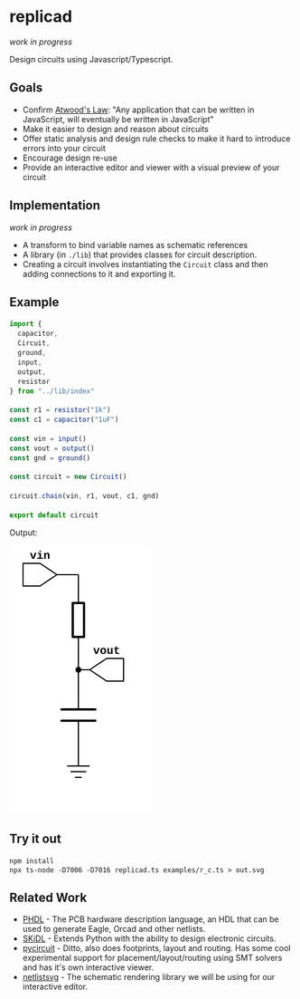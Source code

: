 # replicad

_work in progress_

Design circuits using Javascript/Typescript.


## Goals

- Confirm [Atwood's Law](https://blog.codinghorror.com/the-principle-of-least-power/): "Any application that can be written in JavaScript, will eventually be written in JavaScript"
- Make it easier to design and reason about circuits
- Offer static analysis and design rule checks to make it hard to introduce errors into your circuit
- Encourage design re-use
- Provide an interactive editor and viewer with a visual preview of your circuit

## Implementation

_work in progress_

- A transform to bind variable names as schematic references
- A library (in `./lib`) that provides classes for circuit description.
- Creating a circuit involves instantiating the `Circuit` class and then adding connections to it and exporting it.

## Example

```js
import {
  capacitor,
  Circuit,
  ground,
  input,
  output,
  resistor
} from "../lib/index"

const r1 = resistor("1k")
const c1 = capacitor("1uF")

const vin = input()
const vout = output()
const gnd = ground()

const circuit = new Circuit()

circuit.chain(vin, r1, vout, c1, gnd)

export default circuit
```

Output:

![](examples/r_c.svg)


## Try it out


```
npm install
npx ts-node -D7006 -D7016 replicad.ts examples/r_c.ts > out.svg
```

## Related Work

- [PHDL](https://sourceforge.net/p/phdl/wiki/Home/) - The PCB hardware description language, an HDL that can be used to generate Eagle, Orcad and other netlists.
- [SKiDL](http://xesscorp.github.io/skidl) - Extends Python with the ability to design electronic circuits.
- [pycircuit](https://github.com/dvc94ch/pycircuit) - Ditto, also does footprints, layout and routing. Has some cool experimental support for placement/layout/routing using SMT solvers and has it's own interactive viewer.
- [netlistsvg](https://github.com/nturley/netlistsvg) - The schematic rendering library we will be using for our interactive editor.
